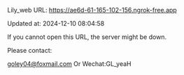 Lily_web URL: https://ae6d-61-165-102-156.ngrok-free.app

Updated at: 2024-12-10 08:04:58

If you cannot open this URL, the server might be down.

Please contact: 

goley04@foxmail.com Or Wechat:GL_yeaH